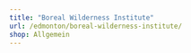 ```yaml
---
title: "Boreal Wilderness Institute"
url: /edmonton/boreal-wilderness-institute/
shop: Allgemein
---
```

